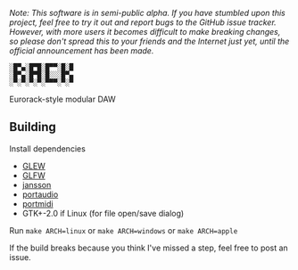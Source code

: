 *Note: This software is in semi-public alpha. If you have stumbled upon this project, feel free to try it out and report bugs to the GitHub issue tracker. However, with more users it becomes difficult to make breaking changes, so please don't spread this to your friends and the Internet just yet, until the official announcement has been made.*

	░█▀▄░█▀█░█▀▀░█░█
	░█▀▄░█▀█░█░░░█▀▄
	░▀░▀░▀░▀░▀▀▀░▀░▀

Eurorack-style modular DAW

## Building

Install dependencies

- [GLEW](http://www.glfw.org/)
- [GLFW](http://glew.sourceforge.net/)
- [jansson](http://www.digip.org/jansson/)
- [portaudio](http://www.portaudio.com/)
- [portmidi](http://portmedia.sourceforge.net/portmidi/)
- GTK+-2.0 if Linux (for file open/save dialog)

Run `make ARCH=linux` or `make ARCH=windows` or `make ARCH=apple`

If the build breaks because you think I've missed a step, feel free to post an issue.
